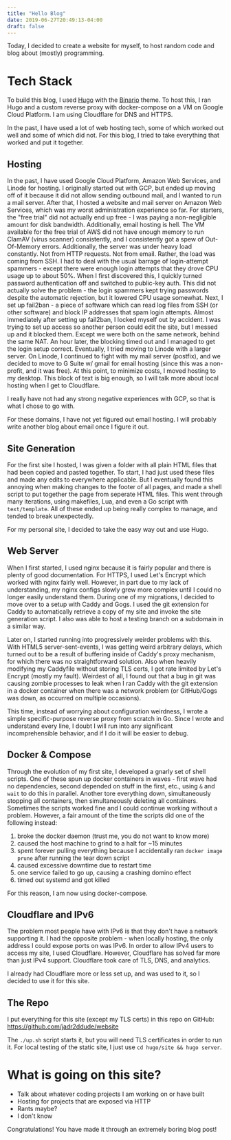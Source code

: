 ```yaml
---
title: "Hello Blog"
date: 2019-06-27T20:49:13-04:00
draft: false
---
```


Today, I decided to create a website for myself, to host random code and blog about (mostly) programming.

# Tech Stack
To build this blog, I used [Hugo](https://gohugo.io/) with the [Binario](https://github.com/vimux/binario) theme. To host this, I ran Hugo and a custom reverse proxy with docker-compose on a VM on Google Cloud Platform.
I am using Cloudflare for DNS and HTTPS.

In the past, I have used a lot of web hosting tech, some of which worked out well and some of which did not.
For this blog, I tried to take everything that worked and put it together.

## Hosting
In the past, I have used Google Cloud Platform, Amazon Web Services, and Linode for hosting. I originally started out with GCP, but ended up moving off of it because it did not allow sending outbound mail, and I wanted to run a mail server. After that, I hosted a website and mail server on Amazon Web Services, which was my worst administration experience so far. For starters, the "free trial" did not actually end up free - I was paying a non-negligible amount for disk bandwidth. Additionally, email hosting is hell. The VM available for the free trial of AWS did not have enough memory to run ClamAV (virus scanner) consistently, and I consistently got a spew of Out-Of-Memory errors. Additionally, the server was under heavy load constantly. Not from HTTP requests. Not from email. Rather, the load was coming from SSH. I had to deal with the usual barrage of login-attempt spammers - except there were enough login attempts that they drove CPU usage up to about 50%. When I first discovered this, I quickly turned password authentication off and switched to public-key auth. This did not actually solve the problem - the login spammers kept trying passwords despite the automatic rejection, but it lowered CPU usage somewhat. Next, I set up fail2ban - a piece of software which can read log files from SSH (or other software) and block IP addresses that spam login attempts. Almost immediately after setting up fail2ban, I locked myself out by accident. I was trying to set up access so another person could edit the site, but I messed up and it blocked them. Except we were both on the same network, behind the same NAT. An hour later, the blocking timed out and I managed to get the login setup correct. Eventually, I tried moving to Linode with a larger server. On Linode, I continued to fight with my mail server (postfix), and we decided to move to G Suite w/ gmail for email hosting (since this was a non-profit, and it was free). At this point, to minimize costs, I moved hosting to my desktop. This block of text is big enough, so I will talk more about local hosting when I get to Cloudflare.

I really have not had any strong negative experiences with GCP, so that is what I chose to go with.

For these domains, I have not yet figured out email hosting. I will probably write another blog about email once I figure it out.

## Site Generation
For the first site I hosted, I was given a folder with all plain HTML files that had been copied and pasted together. To start, I had just used these files and made any edits to everywhere applicable. But I eventually found this annoying when making changes to the footer of all pages, and made a shell script to put together the page from seperate HTML files. This went through many iterations, using makefiles, Lua, and even a Go script with `text/template`. All of these ended up being really complex to manage, and tended to break unexpectedly.

For my personal site, I decided to take the easy way out and use Hugo.

## Web Server
When I first started, I used nginx because it is fairly popular and there is plenty of good documentation. For HTTPS, I used Let's Encrypt which worked with nginx fairly well. However, in part due to my lack of understanding, my nginx configs slowly grew more complex until I could no longer easily understand them. During one of my migrations, I decided to move over to a setup with Caddy and Gogs. I used the git extension for Caddy to automatically retrieve a copy of my site and invoke the site generation script. I also was able to host a testing branch on a subdomain in a similar way.

Later on, I started running into progressively weirder problems with this. With HTML5 server-sent-events, I was getting weird arbitrary delays, which turned out to be a result of buffering inside of Caddy's proxy mechanism, for which there was no straightforward solution. Also when heavily modifying my Caddyfile without storing TLS certs, I got rate limited by Let's Encrypt (mostly my fault). Weirdest of all, I found out that a bug in git was causing zombie processes to leak when I ran Caddy with the git extension in a docker container when there was a network problem (or GitHub/Gogs was down, as occurred on multiple occasions).

This time, instead of worrying about configuration weirdness, I wrote a simple specific-purpose reverse proxy from scratch in Go. Since I wrote and understand every line, I doubt I will run into any significant incomprehensible behavior, and if I do it will be easier to debug.

## Docker & Compose
Through the evolution of my first site, I developed a gnarly set of shell scripts. One of these spun up docker containers in waves - first wave had no dependencies, second depended on stuff in the first, etc., using `&` and `wait` to do this in parallel. Another tore everything down, simultaneously stopping all containers, then simultaneously deleting all containers. Sometimes the scripts worked fine and I could continue working without a problem. However, a fair amount of the time the scripts did one of the following instead:

1. broke the docker daemon (trust me, you do not want to know more)
2. caused the host machine to grind to a halt for ~15 minutes
3. spent forever pulling everything because I accidentally ran `docker image prune` after running the tear down script
4. caused excessive downtime due to restart time
5. one service failed to go up, causing a crashing domino effect
6. timed out systemd and got killed


For this reason, I am now using docker-compose.

## Cloudflare and IPv6
The problem most people have with IPv6 is that they don't have a network supporting it. I had the opposite problem - when locally hosting, the only address I could expose ports on was IPv6. In order to allow IPv4 users to access my site, I used Cloudflare. However, Cloudflare has solved far more than just IPv4 support. Cloudflare took care of TLS, DNS, and analytics.

I already had Cloudflare more or less set up, and was used to it, so I decided to use it for this site.

## The Repo
I put everything for this site (except my TLS certs) in this repo on GitHub:
https://github.com/jadr2ddude/website

The `./up.sh` script starts it, but you will need TLS certificates in order to run it. For local testing of the static site, I just use `cd hugo/site && hugo server`.

# What is going on this site?
* Talk about whatever coding projects I am working on or have built
* Hosting for projects that are exposed via HTTP
* Rants maybe?
* I don't know


Congratulations! You have made it through an extremely boring blog post!

